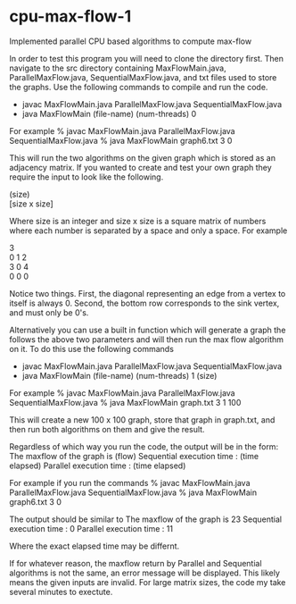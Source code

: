 # cpu-max-flow-1
Implemented parallel CPU based algorithms to compute max-flow

In order to test this program you will need to clone the directory first. Then navigate to the src directory containing MaxFlowMain.java, ParallelMaxFlow.java, SequentialMaxFlow.java, and txt files used to store the graphs. Use the following commands to compile and run the code.

- javac MaxFlowMain.java ParallelMaxFlow.java SequentialMaxFlow.java
- java MaxFlowMain (file-name) (num-threads) 0
  
For example
% javac MaxFlowMain.java ParallelMaxFlow.java SequentialMaxFlow.java
% java MaxFlowMain graph6.txt 3 0
  
This will run the two algorithms on the given graph which is stored as an adjacency matrix. If you wanted to create and test your own graph they require the input to look like the following.

(size)  
[size x size]
  
Where size is an integer and size x size is a square matrix of numbers where each number is separated by a space and only a space. For example

3  
0 1 2  
3 0 4  
0 0 0  

Notice two things. First, the diagonal representing an edge from a vertex to itself is always 0. Second, the bottom row corresponds to the sink vertex, and must only be 0's.

Alternatively you can use a built in function which will generate a graph the follows the above two parameters and will then run the max flow algorithm on it. To do this use the following commands

- javac MaxFlowMain.java ParallelMaxFlow.java SequentialMaxFlow.java
- java MaxFlowMain (file-name) (num-threads) 1 (size)
  
For example
% javac MaxFlowMain.java ParallelMaxFlow.java SequentialMaxFlow.java
% java MaxFlowMain graph.txt 3 1 100

This will create a new 100 x 100 graph, store that graph in graph.txt, and then run both algorithms on them and give the result.

Regardless of which way you run the code, the output will be in the form:
The maxflow of the graph is (flow)
Sequential execution time : (time elapsed)
Parallel execution time : (time elapsed)
  
For example if you run the commands
% javac MaxFlowMain.java ParallelMaxFlow.java SequentialMaxFlow.java
% java MaxFlowMain graph6.txt 3 0

The output should be similar to
The maxflow of the graph is 23
Sequential execution time : 0
Parallel execution time : 11

Where the exact elapsed time may be differnt.

If for whatever reason, the maxflow return by Parallel and Sequential algorithms is not the same, an error message will be displayed. This likely means the given inputs are invalid. For large matrix sizes, the code my take several minutes to exectute.
